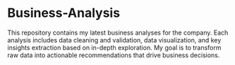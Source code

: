 # Business-Analysis
This repository contains my latest business analyses for the company. Each analysis includes data cleaning and validation, data visualization, and key insights extraction based on in-depth exploration. My goal is to transform raw data into actionable recommendations that drive business decisions. 
